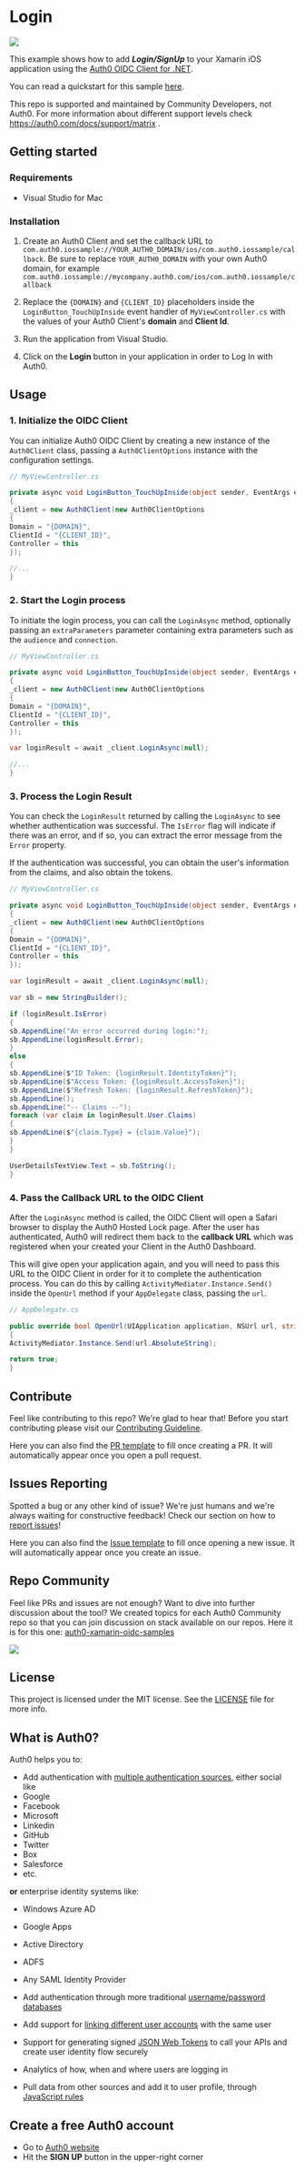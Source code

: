 # Login
<img src="https://img.shields.io/badge/community-driven-brightgreen.svg"/> <br>

This example shows how to add ***Login/SignUp*** to your Xamarin iOS application using the [Auth0 OIDC Client for .NET](https://github.com/auth0/auth0-oidc-client-net).

You can read a quickstart for this sample [here](https://auth0.com/docs/quickstart/native/xamarin).

This repo is supported and maintained by Community Developers, not Auth0. For more information about different support levels check https://auth0.com/docs/support/matrix .

## Getting started

### Requirements

* Visual Studio for Mac

### Installation

1. Create an Auth0 Client and set the callback URL to `com.auth0.iossample://YOUR_AUTH0_DOMAIN/ios/com.auth0.iossample/callback`. Be sure to replace `YOUR_AUTH0_DOMAIN` with your own Auth0 domain, for example `com.auth0.iossample://mycompany.auth0.com/ios/com.auth0.iossample/callback`

2. Replace the `{DOMAIN}` and `{CLIENT_ID}` placeholders inside the `LoginButton_TouchUpInside` event handler of `MyViewController.cs` with the values of your Auth0 Client's **domain** and **Client Id**.

3. Run the application from Visual Studio.

4. Click on the **Login** button in your application in order to Log In with Auth0.

## Usage

### 1. Initialize the OIDC Client

You can initialize Auth0 OIDC Client by creating a new instance of the `Auth0Client` class, passing a `Auth0ClientOptions` instance with the configuration settings.

```csharp
// MyViewController.cs

private async void LoginButton_TouchUpInside(object sender, EventArgs e)
{
_client = new Auth0Client(new Auth0ClientOptions
{
Domain = "{DOMAIN}",
ClientId = "{CLIENT_ID}",
Controller = this
});

//...
}
```

### 2. Start the Login process

To initiate the login process, you can call the `LoginAsync` method, optionally passing an `extraParameters` parameter containing extra parameters such as the `audience` and `connection`.

```csharp
// MyViewController.cs

private async void LoginButton_TouchUpInside(object sender, EventArgs e)
{
_client = new Auth0Client(new Auth0ClientOptions
{
Domain = "{DOMAIN}",
ClientId = "{CLIENT_ID}",
Controller = this
});

var loginResult = await _client.LoginAsync(null);

//...
}
```

### 3. Process the Login Result

You can check the `LoginResult` returned by calling the `LoginAsync` to see whether authentication was successful. The `IsError` flag will indicate if there was an error, and if so, you can extract the error message from the `Error` property.

If the authentication was successful, you can obtain the user's information from the claims, and also obtain the tokens.

```csharp
// MyViewController.cs

private async void LoginButton_TouchUpInside(object sender, EventArgs e)
{
_client = new Auth0Client(new Auth0ClientOptions
{
Domain = "{DOMAIN}",
ClientId = "{CLIENT_ID}",
Controller = this
});

var loginResult = await _client.LoginAsync(null);

var sb = new StringBuilder();

if (loginResult.IsError)
{
sb.AppendLine("An error occurred during login:");
sb.AppendLine(loginResult.Error);
}
else
{
sb.AppendLine($"ID Token: {loginResult.IdentityToken}");
sb.AppendLine($"Access Token: {loginResult.AccessToken}");
sb.AppendLine($"Refresh Token: {loginResult.RefreshToken}");
sb.AppendLine();
sb.AppendLine("-- Claims --");
foreach (var claim in loginResult.User.Claims)
{
sb.AppendLine($"{claim.Type} = {claim.Value}");
}
}

UserDetailsTextView.Text = sb.ToString();
}
```

### 4. Pass the Callback URL to the OIDC Client

After the `LoginAsync` method is called, the OIDC Client will open a Safari browser to display the Auth0 Hosted Lock page. After the user has authenticated, Auth0 will redirect them back to the **callback URL** which was registered when your created your Client in the Auth0 Dashboard.

This will give open your application again, and you will need to pass this URL to the OIDC Client in order for it to complete the authentication process. You can do this by calling `ActivityMediator.Instance.Send()` inside the `OpenUrl` method if your `AppDelegate` class, passing the `url`.

```csharp
// AppDelegate.cs

public override bool OpenUrl(UIApplication application, NSUrl url, string sourceApplication, NSObject annotation)
{
ActivityMediator.Instance.Send(url.AbsoluteString);

return true;
}
```

## Contribute

Feel like contributing to this repo? We're glad to hear that! Before you start contributing please visit our [Contributing Guideline](https://github.com/auth0-community/getting-started/blob/master/CONTRIBUTION.md).

Here you can also find the [PR template](https://github.com/auth0-community/auth0-xamarin-oidc-samples/blob/master/PULL_REQUEST_TEMPLATE.md) to fill once creating a PR. It will automatically appear once you open a pull request.

## Issues Reporting

Spotted a bug or any other kind of issue? We're just humans and we're always waiting for constructive feedback! Check our section on how to [report issues](https://github.com/auth0-community/getting-started/blob/master/CONTRIBUTION.md#issues)!

Here you can also find the [Issue template](https://github.com/auth0-community/auth0-xamarin-oidc-samples/blob/master/ISSUE_TEMPLATE.md) to fill once opening a new issue. It will automatically appear once you create an issue.

## Repo Community

Feel like PRs and issues are not enough? Want to dive into further discussion about the tool? We created topics for each Auth0 Community repo so that you can join discussion on stack available on our repos. Here it is for this one: [auth0-xamarin-oidc-samples](https://community.auth0.com/t/auth0-community-oss-auth0-xamarin-oidc-samples/15973)

<a href="https://community.auth0.com/">
<img src="/Assets/join_auth0_community_badge.png"/>
</a>

## License

This project is licensed under the MIT license. See the [LICENSE](https://github.com/auth0-community/auth0-xamarin-oidc-samples/blob/master/LICENSE) file for more info.

## What is Auth0?

Auth0 helps you to:

* Add authentication with [multiple authentication sources](https://docs.auth0.com/identityproviders), either social like
* Google
* Facebook
* Microsoft
* Linkedin
* GitHub
* Twitter
* Box
* Salesforce
* etc.

**or** enterprise identity systems like:
* Windows Azure AD
* Google Apps
* Active Directory
* ADFS
* Any SAML Identity Provider

* Add authentication through more traditional [username/password databases](https://docs.auth0.com/mysql-connection-tutorial)
* Add support for [linking different user accounts](https://docs.auth0.com/link-accounts) with the same user
* Support for generating signed [JSON Web Tokens](https://docs.auth0.com/jwt) to call your APIs and create user identity flow securely
* Analytics of how, when and where users are logging in
* Pull data from other sources and add it to user profile, through [JavaScript rules](https://docs.auth0.com/rules)

## Create a free Auth0 account

* Go to [Auth0 website](https://auth0.com/signup)
* Hit the **SIGN UP** button in the upper-right corner

